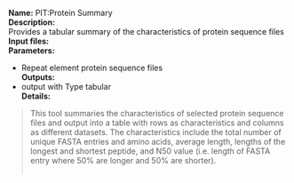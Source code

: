 **Name:** PIT:Protein Summary<br>
<b>Description:</b><br>
Provides a tabular summary of the characteristics of protein sequence files<br>
<b>Input files:</b><br>
<b>Parameters:</b><br>
<ul><li>Repeat element protein sequence files<br>
<b>Outputs:</b><br>
</li><li>output with Type tabular<br>
<b>Details:</b><br>
</li></ul><blockquote>This tool summaries the characteristics of selected protein sequence files and output into a table with rows as characteristics and columns as different datasets. The characteristics include the total number of unique FASTA entries and amino acids, average length, lengths of the longest and shortest peptide, and N50 value (i.e. length of FASTA entry where 50% are longer and 50% are shorter).<br>
<br></blockquote>

